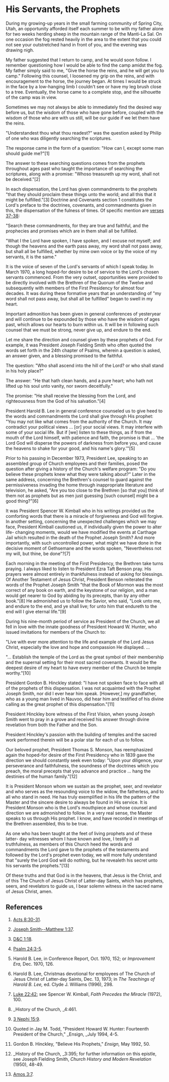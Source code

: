 # His Servants, the Prophets

During my growing-up years in the small farming community of Spring City,
Utah, an opportunity afforded itself each summer to be with my father alone
for two weeks herding sheep in the mountain range of the Manti-La Sal. On one
occasion the fog rested heavily in the area to the extent that you could not
see your outstretched hand in front of you, and the evening was drawing nigh.

My father suggested that I return to camp, and he would soon follow. I
remember questioning how I would be able to find the camp amidst the fog. My
father simply said to me, "Give the horse the reins, and he will get you to
camp." Following this counsel, I loosened my grip on the reins, and with
encouragement to the horse, the journey began. At times I would be struck in
the face by a low-hanging limb I couldn't see or have my leg brush close to a
tree. Eventually, the horse came to a complete stop, and the silhouette of the
camp was in view.

Sometimes we may not always be able to immediately find the desired way before
us, but the wisdom of those who have gone before, coupled with the wisdom of
those who are with us still, will be our guide if we let them have the reins.

"Understandest thou what thou readest?" was the question asked by Philip of
one who was diligently searching the scriptures.

The response came in the form of a question: "How can I, except some man
should guide me?"[1]

The answer to these searching questions comes from the prophets throughout
ages past who taught the importance of searching the scriptures, along with a
promise: "Whoso treasureth up my word, shall not be deceived."[2]

In each dispensation, the Lord has given commandments to the prophets "that
they should proclaim these things unto the world; and all this that it might
be fulfilled."[3] Doctrine and Covenants section 1 constitutes the Lord's
preface to the doctrines, covenants, and commandments given in this, the
dispensation of the fulness of times. Of specific mention are [verses
37-38](/scriptures/dc-testament/dc/1.37-38?lang=eng#36):

"Search these commandments, for they are true and faithful, and the prophecies
and promises which are in them shall all be fulfilled.

"What I the Lord have spoken, I have spoken, and I excuse not myself; and
though the heavens and the earth pass away, my word shall not pass away, but
shall all be fulfilled, whether by mine own voice or by the voice of my
servants, it is the same."

It is the voice of seven of the Lord's servants of which I speak today. In
March 1970, a long hoped-for desire to be of service to the Lord's chosen
servants commenced. From the very outset, opportunities were provided to be
directly involved with the Brethren of the Quorum of the Twelve and
subsequently with members of the First Presidency for almost four decades. It
was during these formative years that an understanding of "my word shall not
pass away, but shall all be fulfilled" began to swell in my heart.

Important admonition has been given in general conferences of yesteryear and
will continue to be expounded by those who have the wisdom of ages past, which
allows our hearts to burn within us. It will be in following such counsel that
we must be strong, never give up, and endure to the end.

Let me share the direction and counsel given by these prophets of God. For
example, it was President Joseph Fielding Smith who often quoted the words set
forth in the 24th chapter of Psalms, wherein a question is asked, an answer
given, and a blessing promised to the faithful.

The question: "Who shall ascend into the hill of the Lord? or who shall stand
in his holy place?"

The answer: "He that hath clean hands, and a pure heart; who hath not lifted
up his soul unto vanity, nor sworn deceitfully."

The promise: "He shall receive the blessing from the Lord, and righteousness
from the God of his salvation."[4]

President Harold B. Lee in general conference counseled us to give heed to the
words and commandments the Lord shall give through His prophet: "You may not
like what comes from the authority of the Church. It may contradict your
political views ... [or] your social views. It may interfere with some of your
social life. But if [we] listen to these things, as if from the mouth of the
Lord himself, with patience and faith, the promise is that ... 'the Lord God
will disperse the powers of darkness from before you, and cause the heavens to
shake for your good, and his name's glory.'"[5]

Prior to his passing in December 1973, President Lee, speaking to an assembled
group of Church employees and their families, posed the question after giving
a history of the Church's welfare program: "Do you believe these prophets knew
what they were talking about?" Later in the same address, concerning the
Brethren's counsel to guard against the permissiveness invading the home
through inappropriate literature and television, he asked, "Are you too close
to the Brethren [so that you] think of them not as prophets but as men just
guessing [such counsel] might be a good thing?"[6]

It was President Spencer W. Kimball who in his writings provided us the
comforting words that there is a miracle of forgiveness and God will forgive.
In another setting, concerning the unexpected challenges which we may face,
President Kimball cautioned us, if individually given the power to alter life-
changing moments, would we have modified the events at Carthage Jail which
resulted in the death of the Prophet Joseph Smith? And more importantly, with
such uncontrolled power, what might we have done in the decisive moment of
Gethsemane and the words spoken, "Nevertheless not my will, but thine, be
done"?[7]

Each morning in the meeting of the First Presidency, the Brethren take turns
praying. I always liked to listen to President Ezra Taft Benson pray. His
prayers were almost entirely in thankfulness instead of asking for blessings.
Of Another Testament of Jesus Christ, President Benson reiterated the words of
the Prophet Joseph Smith "that the Book of Mormon was the most correct of any
book on earth, and the keystone of our religion, and a man would get nearer to
God by abiding by its precepts, than by any other book."[8] He admonished us
to follow the Savior, who said, "Look unto me, and endure to the end, and ye
shall live; for unto him that endureth to the end will I give eternal
life."[9]

During his nine-month period of service as President of the Church, we all
fell in love with the innate goodness of President Howard W. Hunter, who
issued invitations for members of the Church to:

"Live with ever more attention to the life and example of the Lord Jesus
Christ, especially the love and hope and compassion He displayed. ...

"... Establish the temple of the Lord as the great symbol of their membership
and the supernal setting for their most sacred covenants. It would be the
deepest desire of my heart to have every member of the Church be temple
worthy."[10]

President Gordon B. Hinckley stated: "I have not spoken face to face with all
of the prophets of this dispensation. I was not acquainted with the Prophet
Joseph Smith, nor did I ever hear him speak. [However,] my grandfather, who as
a young man lived in Nauvoo, did hear him and testified of his divine calling
as the great prophet of this dispensation."[11]

President Hinckley bore witness of the First Vision, when young Joseph Smith
went to pray in a grove and received his answer through divine revelation from
both the Father and the Son.

President Hinckley's passion with the building of temples and the sacred work
performed therein will be a polar star for each of us to follow.

Our beloved prophet, President Thomas S. Monson, has reemphasized again the
hoped-for desire of the First Presidency who in 1839 gave the direction we
should constantly seek even today: "Upon your diligence, your perseverance and
faithfulness, the soundness of the doctrines which you preach, the moral
precepts that you advance and practice ... hang the destinies of the human
family."[12]

It is President Monson whom we sustain as the prophet, seer, and revelator and
who serves as the resounding voice to the widow, the fatherless, and to all
who stand in need. He has truly exemplified in his life the pattern of the
Master and the sincere desire to always be found in His service. It is
President Monson who is the Lord's mouthpiece and whose counsel and direction
we are admonished to follow. In a very real sense, the Master speaks to us
through His prophet. I know, and have recorded in meetings of the Brethren
assembled, this to be true.

As one who has been taught at the feet of living prophets and of these latter-
day witnesses whom I have known and love, I testify in all truthfulness, as
members of this Church heed the words and commandments the Lord gave to the
prophets of the testaments and followed by the Lord's prophet even today, we
will more fully understand that "surely the Lord God will do nothing, but he
revealeth his secret unto his servants the prophets."[13]

Of these truths and that God is in the heavens, that Jesus is the Christ, and
of this The Church of Jesus Christ of Latter-day Saints, which has prophets,
seers, and revelators to guide us, I bear solemn witness in the sacred name of
Jesus Christ, amen.

## References

  1. [Acts 8:30-31](https://www.lds.org/scriptures/nt/acts/8.30-31?lang=eng#29).

  2. [Joseph Smith--Matthew 1:37](https://www.lds.org/scriptures/pgp/js-m/1.37?lang=eng#36).

  3. [D&amp;C 1:18](https://www.lds.org/scriptures/dc-testament/dc/1.18?lang=eng#17).

  4. [Psalm 24:3-5](https://www.lds.org/scriptures/ot/ps/24.3-5?lang=eng#2).

  5. Harold B. Lee, in Conference Report, Oct. 1970, 152; or _Improvement Era,_ Dec. 1970, 126.

  6. Harold B. Lee, Christmas devotional for employees of The Church of Jesus Christ of Latter-day Saints, Dec. 13, 1973; in _The Teachings of Harold B. Lee,_ ed. Clyde J. Williams (1996), 298.

  7. [Luke 22:42](https://www.lds.org/scriptures/nt/luke/22.42?lang=eng#41); see Spencer W. Kimball, _Faith Precedes the Miracle_ (1972), 100.

  8. _History of the Church, _4:461.

  9. [3 Nephi 15:9](https://www.lds.org/scriptures/bofm/3-ne/15.9?lang=eng#8).

  10. Quoted in Jay M. Todd, "President Howard W. Hunter: Fourteenth President of the Church," _Ensign, _July 1994, 4-5.

  11. Gordon B. Hinckley, "Believe His Prophets," _Ensign,_ May 1992, 50.

  12. _History of the Church, _3:395; for further information on this epistle, see Joseph Fielding Smith, _Church History and Modern Revelation_ (1950), 48-49.

  13. [Amos 3:7](https://www.lds.org/scriptures/ot/amos/3.7?lang=eng#6).

